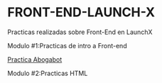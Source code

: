 

# FRONT-END-LAUNCH-X

Practicas realizadas sobre Front-End en LaunchX

Modulo #1:Practicas de intro a Front-end

[Practica Abogabot](https://github.com/DiegoDominguez3132/FRONT-END-LAUNCH-X/tree/Abogabot)

Modulo #2:Practicas HTML
